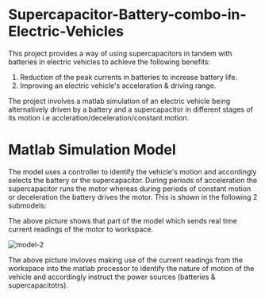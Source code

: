 # Supercapacitor-Battery-combo-in-Electric-Vehicles
This project provides a way of using supercapacitors in tandem with batteries in electric vehicles to achieve the following benefits:
  1. Reduction of the peak currents in batteries to increase battery life.
  2. Improving an electric vehicle's acceleration & driving range.

The project involves a matlab simulation of an electric vehicle being alternatively driven by a battery and a supercapacitor in different stages of its motion i.e accleration/deceleration/constant motion.

# Matlab Simulation Model

The model uses a controller to identify the vehicle's motion and accordingly selects the battery or the supercapacitor. During periods of acceleration the supercapacitor runs the motor whereas during periods of constant motion or deceleration the battery drives the motor.
This is shown in the following 2 submodels:



The above picture shows that part of the model which sends real time current readings of the motor to workspace. 


![model-2](https://user-images.githubusercontent.com/49238787/56644837-20097c00-669a-11e9-848c-71656f5db561.PNG)

The above picture invloves making use of the current readings from the workspace into the matlab processor to identify the nature of motion of the vehicle and accordingly instruct the power sources (batteries & supercapacitotrs).
